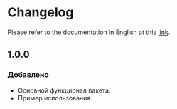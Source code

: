 # Changelog

Please refer to the documentation in English at this [link](https://github.com/STUN-Apps-Dev/stun_Kit/blob/main/CHANGELOG.md).

## 1.0.0
### Добавлено
- Основной функционал пакета.
- Пример использования.
